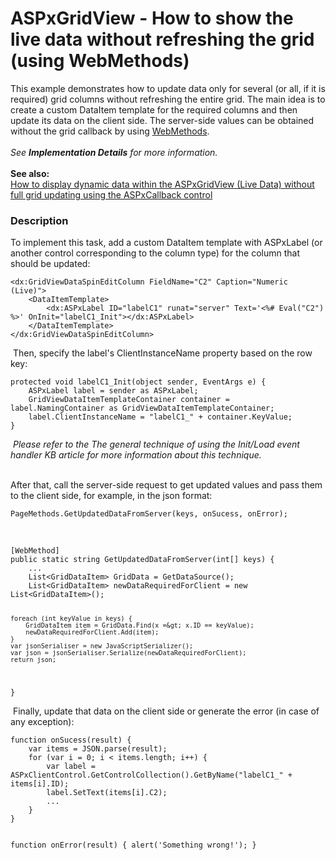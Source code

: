 # ASPxGridView - How to show the live data without refreshing the grid (using WebMethods)


<p>This example demonstrates how to update data only for several (or all, if it is required) grid columns without refreshing the entire grid. The main idea is to create a custom DataItem template for the required columns and then update its data on the client side. The server-side values can be obtained without the grid callback by using <a href="https://msdn.microsoft.com/en-us/library/byxd99hx%28v=vs.90%29.aspx">WebMethods</a>. <br><br><em>See </em><strong><em>Implementation Details</em></strong><em> for more information. <br></em><br><strong>See also:</strong><br><a href="https://www.devexpress.com/Support/Center/p/E4326">How to display dynamic data within the ASPxGridView (Live Data) without full grid updating using the ASPxCallback control</a></p>


<h3>Description</h3>

<p>To implement this task,&nbsp;add a custom DataItem template with ASPxLabel (or another control corresponding to the column type) for the column that should be updated:</p>
<code lang="aspx">&lt;dx:GridViewDataSpinEditColumn FieldName="C2" Caption="Numeric (Live)"&gt;
    &lt;DataItemTemplate&gt;
        &lt;dx:ASPxLabel ID="labelC1" runat="server" Text='&lt;%# Eval("C2") %&gt;' OnInit="labelC1_Init"&gt;&lt;/dx:ASPxLabel&gt;
    &lt;/DataItemTemplate&gt;
&lt;/dx:GridViewDataSpinEditColumn&gt;
</code>
<p>&nbsp;Then, specify the label's ClientInstanceName property based on the row key:</p>
<code lang="cs">protected void labelC1_Init(object sender, EventArgs e) {
    ASPxLabel label = sender as ASPxLabel;
    GridViewDataItemTemplateContainer container = label.NamingContainer as GridViewDataItemTemplateContainer;
    label.ClientInstanceName = "labelC1_" + container.KeyValue;
}
</code>
<p>&nbsp;<em>Please refer to the </em><a data-ticket="K18282"><em>The general technique of using the Init/Load event handler</em></a><em>&nbsp;KB article for more information about this technique.&nbsp;</em></p>
<p><br>After that, call the server-side request to get updated values and pass them to the client side, for example, in the json format:</p>
<code lang="js">PageMethods.GetUpdatedDataFromServer(keys, onSucess, onError);</code>
<p>&nbsp;</p>
<code lang="cs">[WebMethod]
public static string GetUpdatedDataFromServer(int[] keys) {
	...
	List&lt;GridDataItem&gt; GridData = GetDataSource();
	List&lt;GridDataItem&gt; newDataRequiredForClient = new List&lt;GridDataItem&gt;();

	foreach (int keyValue in keys) {
		GridDataItem item = GridData.Find(x =&gt; x.ID == keyValue);
		newDataRequiredForClient.Add(item);
	}
	var jsonSerialiser = new JavaScriptSerializer();
	var json = jsonSerialiser.Serialize(newDataRequiredForClient);
	return json;
}</code>
<p>&nbsp;Finally, update that data on the client side or generate the error (in case of any exception):</p>
<code lang="js">function onSucess(result) {
    var items = JSON.parse(result);
    for (var i = 0; i &lt; items.length; i++) {
        var label = ASPxClientControl.GetControlCollection().GetByName("labelC1_" + items[i].ID);
        label.SetText(items[i].C2);
        ...
    }
}

function onError(result) {
    alert('Something wrong!');
}</code>

<br/>


